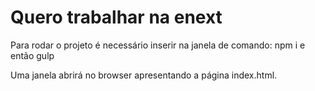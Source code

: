 # Quero trabalhar na enext

Para rodar o projeto é necessário inserir na janela de comando:
    npm i
e então
    gulp

Uma janela abrirá no browser apresentando a página index.html.
